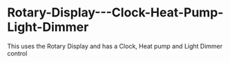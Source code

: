 # Rotary-Display---Clock-Heat-Pump-Light-Dimmer
This uses the Rotary Display and has a Clock, Heat pump and Light Dimmer control
